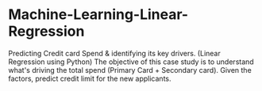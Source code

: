# Machine-Learning-Linear-Regression
Predicting Credit card Spend &amp; identifying its key drivers. (Linear Regression using Python)
The objective of this case study is to understand what's driving the total spend (Primary Card + Secondary card). Given the factors, predict credit limit for the new applicants.
